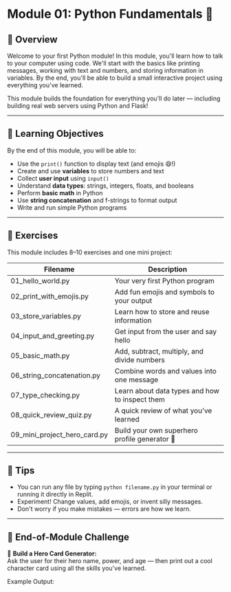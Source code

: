 # Module 01: Python Fundamentals 🐍

## 🧠 Overview
Welcome to your first Python module! In this module, you'll learn how to talk to your computer using code. We'll start with the basics like printing messages, working with text and numbers, and storing information in variables. By the end, you'll be able to build a small interactive project using everything you've learned.

This module builds the foundation for everything you’ll do later — including building real web servers using Python and Flask!

---

## 🎯 Learning Objectives

By the end of this module, you will be able to:

- Use the `print()` function to display text (and emojis 😄!)
- Create and use **variables** to store numbers and text
- Collect **user input** using `input()`
- Understand **data types**: strings, integers, floats, and booleans
- Perform **basic math** in Python
- Use **string concatenation** and f-strings to format output
- Write and run simple Python programs

---

## 🧩 Exercises

This module includes 8–10 exercises and one mini project:

| Filename                     | Description                                      |
|-----------------------------|--------------------------------------------------|
| 01_hello_world.py           | Your very first Python program                   |
| 02_print_with_emojis.py     | Add fun emojis and symbols to your output        |
| 03_store_variables.py       | Learn how to store and reuse information         |
| 04_input_and_greeting.py    | Get input from the user and say hello            |
| 05_basic_math.py            | Add, subtract, multiply, and divide numbers      |
| 06_string_concatenation.py  | Combine words and values into one message        |
| 07_type_checking.py         | Learn about data types and how to inspect them   |
| 08_quick_review_quiz.py     | A quick review of what you've learned            |
| 09_mini_project_hero_card.py| Build your own superhero profile generator 🦸     |

---

## 🧪 Tips

- You can run any file by typing `python filename.py` in your terminal or running it directly in Replit.
- Experiment! Change values, add emojis, or invent silly messages.
- Don't worry if you make mistakes — errors are how we learn.

---

## 🏁 End-of-Module Challenge

🎯 **Build a Hero Card Generator:**  
Ask the user for their hero name, power, and age — then print out a cool character card using all the skills you've learned.

Example Output:
